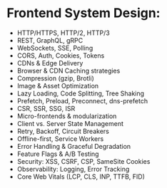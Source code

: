 # Frontend System Design:
- HTTP/HTTPS, HTTP/2, HTTP/3
- REST, GraphQL, gRPC
- WebSockets, SSE, Polling
- CORS, Auth, Cookies, Tokens
- CDNs & Edge Delivery
- Browser & CDN Caching strategies
-  Compression (gzip, Brotli)
- Image & Asset Optimization
- Lazy Loading, Code Splitting, Tree Shaking
- Prefetch, Preload, Preconnect, dns-prefetch
-  CSR, SSR, SSG, ISR
- Micro-frontends & modularization
-  Client vs. Server State Management
- Retry, Backoff, Circuit Breakers
-  Offline-first, Service Workers
- Error Handling & Graceful Degradation
-  Feature Flags & A/B Testing
- Security: XSS, CSRF, CSP, SameSite Cookies
-  Observability: Logging, Error Tracking
-   Core Web Vitals (LCP, CLS, INP, TTFB, FID)
